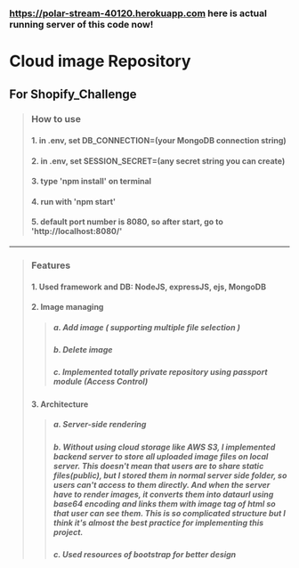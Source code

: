 ### https://polar-stream-40120.herokuapp.com here is actual running server of this code now!
# Cloud image Repository
## For Shopify_Challenge

>### How to use
>#### 1. in .env, set DB_CONNECTION=(your MongoDB connection string)
>#### 2. in .env, set SESSION_SECRET=(any secret string you can create)
>#### 3. type 'npm install' on terminal
>#### 4. run with 'npm start'
>#### 5. default port number is 8080, so after start, go to 'http://localhost:8080/'
--------------------------
  
>### Features
>#### 1. Used framework and DB: NodeJS, expressJS, ejs, MongoDB
>#### 2. Image managing
>>##### a. Add image ( supporting multiple file selection )
>>##### b. Delete image
>>##### c. Implemented totally private repository using passport module (Access Control)
>#### 3. Architecture
>>##### a. Server-side rendering
>>##### b. Without using cloud storage like AWS S3, I implemented backend server to store all uploaded image files on local server. This doesn't mean that users are to share static files(public), but I stored them in normal server side folder, so users can't access to them directly. And when the server have to render images, it converts them into dataurl using base64 encoding and links them with image tag of html so that user can see them. This is so complicated structure but I think it's almost the best practice for implementing this project. 
>>##### c. Used resources of bootstrap for better design
   
   


